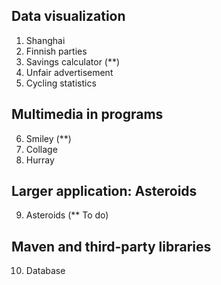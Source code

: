 ## Data visualization
1. Shanghai
2. Finnish parties
3. Savings calculator (**)
4. Unfair advertisement
5. Cycling statistics

## Multimedia in programs
6. Smiley (**)
7. Collage
8. Hurray

## Larger application: Asteroids
9. Asteroids (** To do)

## Maven and third-party libraries
10. Database